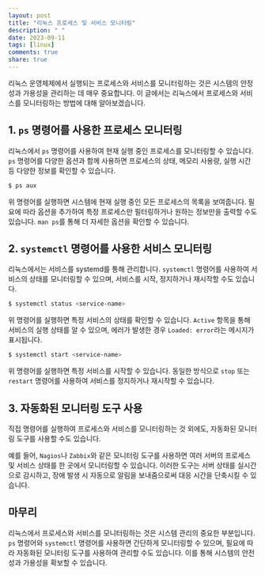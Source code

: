 ```yaml
---
layout: post
title: "리눅스 프로세스 및 서비스 모니터링"
description: " "
date: 2023-09-11
tags: [linux]
comments: true
share: true
---
```


리눅스 운영체제에서 실행되는 프로세스와 서비스를 모니터링하는 것은 시스템의 안정성과 가용성을 관리하는 데 매우 중요합니다. 이 글에서는 리눅스에서 프로세스와 서비스를 모니터링하는 방법에 대해 알아보겠습니다.

## 1. `ps` 명령어를 사용한 프로세스 모니터링

리눅스에서 `ps` 명령어를 사용하여 현재 실행 중인 프로세스를 모니터링할 수 있습니다. `ps` 명령어를 다양한 옵션과 함께 사용하면 프로세스의 상태, 메모리 사용량, 실행 시간 등 다양한 정보를 확인할 수 있습니다.

```bash
$ ps aux
```

위 명령어를 실행하면 시스템에 현재 실행 중인 모든 프로세스의 목록을 보여줍니다. 필요에 따라 옵션을 추가하여 특정 프로세스만 필터링하거나 원하는 정보만을 출력할 수도 있습니다. `man ps`를 통해 더 자세한 옵션을 확인할 수 있습니다.

## 2. `systemctl` 명령어를 사용한 서비스 모니터링

리눅스에서는 서비스를 systemd를 통해 관리합니다. `systemctl` 명령어를 사용하여 서비스의 상태를 모니터링할 수 있으며, 서비스를 시작, 정지하거나 재시작할 수도 있습니다.

```bash
$ systemctl status <service-name>
```

위 명령어를 실행하면 특정 서비스의 상태를 확인할 수 있습니다. `Active` 항목을 통해 서비스의 실행 상태를 알 수 있으며, 에러가 발생한 경우 `Loaded: error`라는 메시지가 표시됩니다.

```bash
$ systemctl start <service-name>
```

위 명령어를 실행하면 특정 서비스를 시작할 수 있습니다. 동일한 방식으로 `stop` 또는 `restart` 명령어를 사용하여 서비스를 정지하거나 재시작할 수 있습니다.

## 3. 자동화된 모니터링 도구 사용

직접 명령어를 실행하여 프로세스와 서비스를 모니터링하는 것 외에도, 자동화된 모니터링 도구를 사용할 수도 있습니다. 

예를 들어, `Nagios`나 `Zabbix`와 같은 모니터링 도구를 사용하면 여러 서버의 프로세스 및 서비스 상태를 한 곳에서 모니터링할 수 있습니다. 이러한 도구는 서버 상태를 실시간으로 감시하고, 장애 발생 시 자동으로 알림을 보내줌으로써 대응 시간을 단축시킬 수 있습니다.

## 마무리

리눅스에서 프로세스와 서비스를 모니터링하는 것은 시스템 관리의 중요한 부분입니다. `ps` 명령어와 `systemctl` 명령어를 사용하면 간단하게 모니터링할 수 있으며, 필요에 따라 자동화된 모니터링 도구를 사용하여 관리할 수도 있습니다. 이를 통해 시스템의 안전성과 가용성을 확보할 수 있습니다.